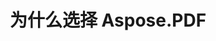---
title: 为什么选择 Aspose.PDF
linktitle: 为什么选择 Aspose.PDF
type: docs
weight: 10
url: /cpp/why-aspose-pdf/
description: 在下一节中解释为什么用户选择 Aspose.PDF for C++ 来处理文档。
lastmod: "2024-03-05"
sitemap:
    changefreq: "weekly"
    priority: 0.7
---